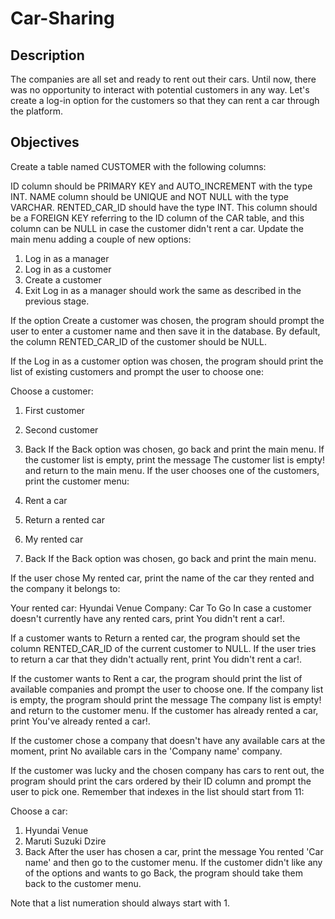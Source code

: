 # Car-Sharing
## Description
The companies are all set and ready to rent out their cars. Until now, there was no opportunity to interact with potential customers in any way. Let's create a log-in option for the customers so that they can rent a car through the platform.

## Objectives
Create a table named CUSTOMER with the following columns:

ID column should be PRIMARY KEY and AUTO_INCREMENT with the type INT.
NAME column should be UNIQUE and NOT NULL with the type VARCHAR.
RENTED_CAR_ID should have the type INT. This column should be a FOREIGN KEY referring to the ID column of the CAR table, and this column can be NULL in case the customer didn't rent a car.
Update the main menu adding a couple of new options:

1. Log in as a manager
2. Log in as a customer
3. Create a customer
0. Exit
Log in as a manager should work the same as described in the previous stage.

If the option Create a customer was chosen, the program should prompt the user to enter a customer name and then save it in the database. By default, the column RENTED_CAR_ID of the customer should be NULL.

If the Log in as a customer option was chosen, the program should print the list of existing customers and prompt the user to choose one:

Choose a customer:
1. First customer
2. Second customer
0. Back
If the Back option was chosen, go back and print the main menu. If the customer list is empty, print the message The customer list is empty! and return to the main menu. If the user chooses one of the customers, print the customer menu:

1. Rent a car
2. Return a rented car
3. My rented car
0. Back
If the Back option was chosen, go back and print the main menu.

If the user chose My rented car, print the name of the car they rented and the company it belongs to:

Your rented car:
Hyundai Venue
Company:
Car To Go
In case a customer doesn't currently have any rented cars, print You didn't rent a car!.

If a customer wants to Return a rented car, the program should set the column RENTED_CAR_ID of the current customer to NULL. If the user tries to return a car that they didn't actually rent, print You didn't rent a car!.

If the customer wants to Rent a car, the program should print the list of available companies and prompt the user to choose one. If the company list is empty, the program should print the message The company list is empty! and return to the customer menu. If the customer has already rented a car, print You've already rented a car!.

If the customer chose a company that doesn't have any available cars at the moment, print No available cars in the 'Company name' company.

If the customer was lucky and the chosen company has cars to rent out, the program should print the cars ordered by their ID column and prompt the user to pick one. Remember that indexes in the list should start from 11:

Choose a car:
1. Hyundai Venue
2. Maruti Suzuki Dzire
0. Back
After the user has chosen a car, print the message You rented 'Car name' and then go to the customer menu. If the customer didn't like any of the options and wants to go Back, the program should take them back to the customer menu.

Note that a list numeration should always start with 1.
